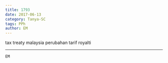 ```yaml
---
title: 1793
date: 2017-06-13
category: Tanya-SC
tags: PPh
author: EM
---
```


tax treaty malaysia perubahan tarif royalti

---



`EM`
